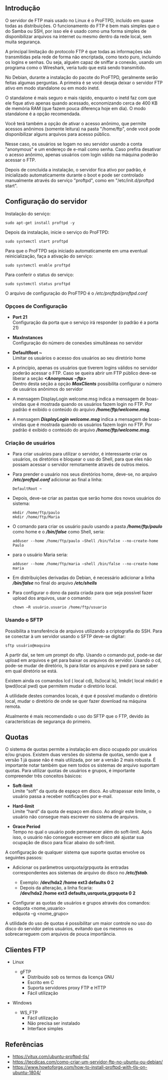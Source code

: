 ## Introdução

O servidor de FTP mais usado no Linux é o ProFTPD, incluído em quase todas as distribuições. O funcionamento do FTP é bem mais simples que o do Samba ou SSH, por isso ele é usado como uma forma simples de disponibilizar arquivos na internet ou mesmo dentro da rede local, sem muita segurança.

A principal limitação do protocolo FTP é que todas as informações são transmitidas pela rede de forma não encriptada, como texto puro, incluindo os logins e senhas. Ou seja, alguém capaz de sniffar a conexão, usando um programa como o Wireshark, veria tudo que está sendo transmitido.

No Debian, durante a instalação do pacote do ProFTPD, geralmente serão feitas algumas perguntas. A primeira é se você deseja deixar o servidor FTP ativo em modo standalone ou em modo inetd.

O standalone é mais seguro e mais rápido, enquanto o inetd faz com que ele fique ativo apenas quando acessado, economizando cerca de 400 KB de memória RAM (que fazem pouca diferença hoje em dia). O modo standalone é a opção recomendada.

Você terá também a opção de ativar o acesso anônimo, que permite acessos anônimos (somente leitura) na pasta "/home/ftp", onde você pode disponibilizar alguns arquivos para acesso público.

Nesse caso, os usuários se logam no seu servidor usando a conta "anonymous" e um endereço de e-mail como senha. Caso prefira desativar o acesso anônimo, apenas usuários com login válido na máquina poderão acessar o FTP.

Depois de concluída a instalação, o servidor fica ativo por padrão, é inicializado automaticamente
durante o boot e pode ser controlado manualmente através do serviço "proftpd", como em "/etc/init.d/proftpd start".

## Configuração do servidor

Instalação do serviço:

```shell
sudo apt-get install proftpd -y
```

Depois da instalação, inicie o serviço do ProFTPD:

```shell
sudo systemctl start proftpd
```

Para que o ProFTPD seja iniciado automaticamente em uma eventual reinicialização, faça a ativação do serviço:

```shell
sudo systemctl enable proftpd
```

Para conferir o status do serviço:

```shell
sudo systemctl status proftpd
```

O arquivo de configuração do ProFTPD é o */etc/proftpd/proftpd.conf*

### Opçoes de Configuração

- **Port 21**  
  Configuração da porta que o serviço irá responder (o padrão é a porta 21)

- **MaxInstances**  
  Configuração do número de conexões simultâneas no servidor

- **DefaultRoot ~**  
  Limitar os usuários o acesso dos usuários ao seu diretório home

- A princípio, apenas os usuários que tiverem logins válidos no servidor poderão acessar o FTP. Caso se queira abrir um FTP público deve-se liberar a seção ***<Anonymous ~ftp>***  
  Dentro desta seção a opção ***MaxClients*** possibilita configurar o número de usuários anônimos do servidor

- A mensagem DisplayLogin welcome.msg indica a mensagem de boas-vindas que é mostrada quando os usuários fazem login no FTP. Por padrão é exibido o conteúdo do arquivo ***/home/ftp/welcome.msg***.

- A mensagem ***DisplayLogin welcome.msg*** indica a mensagem de boas-vindas que é mostrada quando os usuários fazem login no FTP. Por padrão é exibido o conteúdo do arquivo ***/home/ftp/welcome.msg***.

### Criação de usuários

- Para criar usuários para utilizar o servidor, é interessante criar os usuários, os diretórios e
bloquear o uso do Shell, para que eles não possam acessar o servidor remotamente através de outros meios.

- Para prender o usuário nos seus diretórios home, deve-se, no arquivo ***/etc/proftpd.conf*** adicionar ao final a linha:  
  ```shell
  DefaultRoot ~
  ```

- Depois, deve-se criar as pastas que serão home dos novos usuários do sistema:  
  ```shell
  mkdir /home/ftp/paulo
  mkdir /home/ftp/Maria
  ```

- O comando para criar os usuário paulo usando a pasta ***/home/ftp/paulo*** como home e o ***/bin/false*** como Shell, seria:  
  ```shell
  adduser --home /home/ftp/paulo –Shell /bin/false --no-create-home Paulo
  ```

- para o usuário Maria seria:  
  ```shell
  adduser --home /home/ftp/maria –shell /bin/false --no-create-home maria
  ```

- Em distribuições derivadas do Debian, é necessário adicionar a linha ***/bin/false*** no final do arquivo ***/etc/shells***

- Para configurar o dono da pasta criada para que seja possível fazer upload dos arquivos, usar o comando:  
  ```shell
  chown –R usuário.usuario /home/ftp/usuario
  ```

### Usando o SFTP

Possibilita a transferência de arquivos utilizando a criptografia do SSH. Para se conectar à um servidor usando o SFTP deve-se digitar:

```shell
sftp usuário@maquina
```

A partir daí, se tem um prompt do sftp. Usando o comando put, pode-se dar upload em arquivos e get para baixar os arquivos do servidor. Usando o cd, pode-se mudar de diretório, ls para listar os arquivos e pwd para se saber em qual diretório se está.

Existem ainda os comandos lcd ( local cd), lls(local ls), lmkdir( local mkdir) e lpwd(local pwd) que permitem mudar o diretório local.

A utilidade destes comandos locais, é que é possível mudando o diretório local, mudar o diretório de onde se quer fazer download na máquina remota.

Atualmente é mais recomendado o uso do SFTP que o FTP, devido às características de segurança do primeiro.

## Quotas

O sistema de quotas permite a instalação em disco ocupado por usuários e/ou grupos. Existem duas versões do sistema de quotas, sendo que a versão 1 já quase não é mais utilizada, por ser a versão 2 mais robusta. É importante notar também que nem todos os sistemas de arquivo suportam quotas. Para utilizar quotas de usuários e grupos, é importante compreender três conceitos básicos:

- **Soft-limit**  
  Limite “soft” da quota de espaço em disco. Ao ultrapassar este limite, o usuário passa a receber notificações por e-mail.

- **Hard-limit**  
  Limite “hard” da quota de espaço em disco. Ao atingir este limite, o usuário não consegue mais escrever no sistema de arquivos.

- **Grace Period**  
  Tempo no qual o usuário pode permanecer além do soft-limit. Após isso, o usuário não consegue escrever em disco até ajustar sua ocupação de disco para ficar abaixo do soft-limit.

A configuração de qualquer sistema que suporte quotas envolve os seguintes passos:

- Adicionar os parâmetros usrquota/grpquota às entradas correspondentes aos sistemas de arquivo do disco no ***/etc/fstab***.  
  - Exemplo: **/dev/hda2 /home ext3 defaults 0 2**
  - Depois da alteração, a linha ficaria:  
    **/dev/hda2 /home ext3 defaults,usrquota,grpquota 0 2**

- Configurar as quotas de usuários e grupos através dos comandos:  
  edquota <nome_usuario\>  
  edquota –g <nome_grupo\>

A utilidade do uso de quotas é possibilitar um maior controle no uso do disco do servidor pelos usuários, evitando que os mesmos os sobrecarreguem com arquivos de pouca importância.

## Clientes FTP

- Linux  
  - gFTP  
    - Distribuído sob os termos da licença GNU
    - Escrito em C
    - Suporta servidores proxy FTP e HTTP
    - Fácil utilização

- Windows  
  - WS_FTP  
    - Fácil utilização
    - Não precisa ser instalado
    - Interface simples

## Referências

- <https://vitux.com/ubuntu-proftpd-tls/>
- <https://tecdicas.com/como-criar-um-servidor-ftp-no-ubuntu-ou-debian/>
- <https://www.howtoforge.com/how-to-install-proftpd-with-tls-on-ubuntu-1804/>